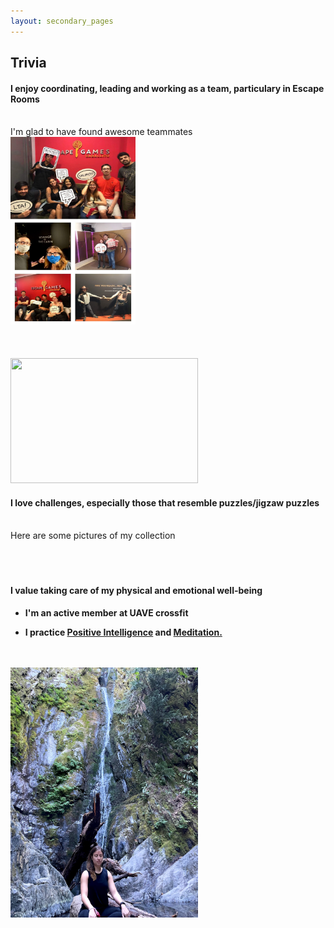 ```yaml
---
layout: secondary_pages
---
```


## Trivia

<div class="row">
    <div class="col-sm-6"> <h4 class="tagline"> I enjoy coordinating, leading and working as a team, particulary in Escape Rooms </h4><br>
I'm glad to have found awesome teammates<br> </div>
<div class="col-sm-3"><img src="/assets/images/escape.jpeg"  
        class="displayed" width=200 height=300 border=0 /></div>
</div>

<br>
<br>
<br>
<div class="row">
  <div class="col-sm-6"><img src="/assets/images/puzzles.png"  
        class="displayed" width=300 height=200 border=0 /></div>
  <div class="col-sm-3" align="left"> <h4 class="tagline"> I love challenges, especially those that resemble puzzles/jigzaw puzzles </h4><br>
Here are some pictures of my collection<br> </div>
</div>	
<br>
<br>
<br>

	
 




#### I value taking care of my physical and emotional well-being
- **I'm an active member at UAVE crossfit**<br>
 
- **I practice <a href="https://www.positiveintelligence.com/" target="_blank">Positive Intelligence</a> and  <a href="https://www.headspace.com/meditation-101/what-is-meditation" target="_blank">Meditation.</a>**<br>
<br>
<br>
<img src="/assets/images/fall_final.jpg" class="displayed" align="middle" width="300" height="400" /> <br>	






